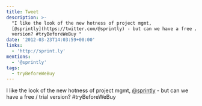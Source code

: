 ```yaml
---
title: Tweet
description: >-
  "I like the look of the new hotness of project mgmt,
  [@sprintly](https://twitter.com/@sprintly) - but can we have a free / trial
  version? #tryBeforeWeBuy "
date: '2012-03-23T14:03:59+00:00'
links:
  - 'http://sprint.ly'
mentions:
  - '@sprintly'
tags:
  - tryBeforeWeBuy
---
```

I like the look of the new hotness of project mgmt, [@sprintly](https://twitter.com/@sprintly) - but can we have a free / trial version? #tryBeforeWeBuy 
